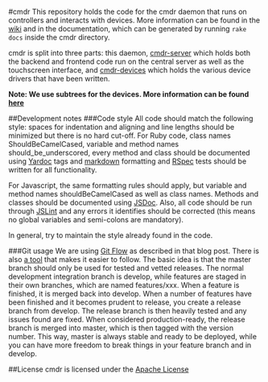 #cmdr
This repository holds the code for the cmdr daemon that runs on controllers 
and interacts with devices. More information can be found in the [wiki](https://github.com/wesleyan/cmdr/wiki)
and in the documentation, which can be generated by running `rake docs` inside the cmdr directory.

cmdr is split into three parts: 
this daemon, [cmdr-server](https://github.com/wesleyan/cmdr-server) which 
holds both the backend and frontend code run on the central server as well 
as the touchscreen interface, and 
[cmdr-devices](https://github.com/wesleyan/cmdr-devices) which holds the 
various device drivers that have been written.

**Note: We use subtrees for the devices. More information can be found
[here](http://blogs.atlassian.com/2013/05/alternatives-to-git-submodule-git-subtree)**

##Development notes
###Code style
All code should match the following style: spaces for indentation and 
aligning and line lengths should be minimized but there is no hard cut-off. 
For Ruby code, class names ShouldBeCamelCased, variable and method names 
should\_be\_underscored, every method and class should be documented 
using [Yardoc](yardoc.com) tags and 
[markdown](http://daringfireball.net/projects/markdown) formatting 
and [RSpec](http://rspec.info) tests should be written for all functionality.

For Javascript, the same formatting rules should apply, but variable 
and method names shouldBeCamelCased as well as class names. Methods 
and classes should be documented using 
[JSDoc](http://usejsdoc.org). Also, all code 
should be run through [JSLint](http://www.jslint.com) and any errors 
it identifies should be corrected (this means no global variables 
and semi-colons are mandatory).

In general, try to maintain the style already found in the code.

###Git usage
We are using [Git Flow](http://nvie.com/git-model) as described in that blog post. 
There is also [a tool](http://github.com/nvie/gitflow) that makes it easier 
to follow. The basic idea is that the master branch should only be used 
for tested and vetted releases. The normal development integration branch 
is develop, while features are staged in their own branches, which are named 
features/xxx. When a feature is finished, it is merged back into develop. 
When a number of features have been finished and it becomes prudent to release, 
you create a release branch from develop. The release branch is then heavily 
tested and any issues found are fixed. When considered production-ready, 
the release branch is merged into master, which is then tagged with the 
version number. This way, master is always stable and ready to be deployed, 
while you can have more freedom to break things in your feature branch and in develop.

##License
cmdr is licensed under the [Apache License](https://raw.github.com/wesleyan/cmdr/master/LICENSE)
